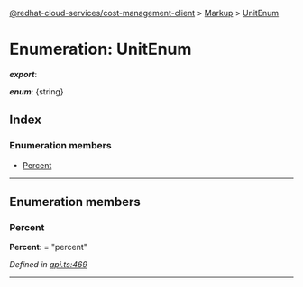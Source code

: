 [@redhat-cloud-services/cost-management-client](../README.md) > [Markup](../modules/markup.md) > [UnitEnum](../enums/markup.unitenum.md)

# Enumeration: UnitEnum

*__export__*: 

*__enum__*: {string}

## Index

### Enumeration members

* [Percent](markup.unitenum.md#percent)

---

## Enumeration members

<a id="percent"></a>

###  Percent

**Percent**:  = "percent"

*Defined in [api.ts:469](https://github.com/karelhala/javascript-clients/blob/master/packages/cost-management/api.ts#L469)*

___

